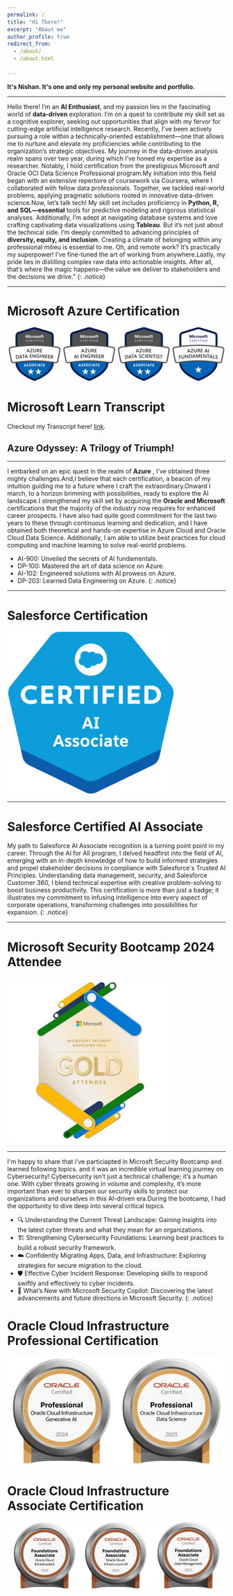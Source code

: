 ```yaml
---
permalink: /
title: "Hi There!"
excerpt: "About me"
author_profile: true
redirect_from: 
  - /about/
  - /about.html

---
```

**It's Nishan. It's one and only my personal website and portfolio.**

---
Hello there! I’m an **AI Enthusiast**, and my passion lies in the fascinating world of **data-driven** exploration. I’m on a quest to contribute my skill set as a cognitive explorer, seeking out opportunities that align with my fervor for cutting-edge artificial intelligence research. Recently, I’ve been actively pursuing a role within a technically-oriented establishment—one that allows me to nurture and elevate my proficiencies while contributing to the organization’s strategic objectives. My journey in the data-driven analysis realm spans over two year, during which I’ve honed my expertise as a researcher. Notably, I hold certification from the prestigious Microsoft and Oracle OCI Data Science Professional program.My initiation into this field began with an extensive repertoire of coursework via Coursera, where I collaborated with fellow data professionals. Together, we tackled real-world problems, applying pragmatic solutions rooted in innovative data-driven science.Now, let’s talk tech! My skill set includes proficiency in **Python, R, and SQL—essential** tools for predictive modeling and rigorous statistical analyses. Additionally, I’m adept at navigating database systems and love crafting captivating data visualizations using **Tableau**. But it’s not just about the technical side. I’m deeply committed to advancing principles of **diversity, equity, and inclusion**. Creating a climate of belonging within any professional milieu is essential to me. Oh, and remote work? It’s practically my superpower! I’ve fine-tuned the art of working from anywhere.Lastly, my pride lies in distilling complex raw data into actionable insights. After all, that’s where the magic happens—the value we deliver to stakeholders and the decisions we drive."
{: .notice}

---
# Microsoft Azure Certification
![Certificate Image](/files/microsoft/microsoft_cert_merge.png)

# Microsoft Learn Transcript
Checkout my Transcript here! [link](https://learn.microsoft.com/en-us/users/smgazzaliarafatnishan-4645/transcript/d5y6ghp168eyero "Microsoft Learn Transcript").

## Azure Odyssey: A Trilogy of Triumph!
---
I embarked on an epic quest in the realm of **Azure** , I’ve obtained three mighty challenges.And,I believe that each certification, a beacon of my intuition guiding me to a future where I craft the extraordinary.Onward I march, to a horizon brimming with possibilities, ready to explore the AI landscape.I strengthened my skill set by acquiring the **Oracle and Microsoft** certifications that the majority of the industry now requires for enhanced career prospects. I have also had quite good commitment for the last two years to these through continuous learning and dedication, and I have obtained both theoretical and hands-on expertise in Azure Cloud and Oracle Cloud Data Science. Additionally, I am able to utilize best practices for cloud computing and machine learning to solve real-world problems.
* AI-900: Unveiled the secrets of AI fundamentals.
* DP-100: Mastered the art of data science on Azure.
* AI-102: Engineered solutions with AI prowess on Azure.
* DP-203: Learned Data Engineering on Azure.
{: .notice} 

---
# Salesforce Certification
![Certificate Image](/files/salesforce/Badge_SF-Certified_AI-Associate.png)

---
# Salesforce Certified AI Associate
My path to Salesforce AI Associate recognition is a turning point point in my career. Through the AI for All program, I delved headfirst into the field of AI, emerging with an in-depth knowledge of how to build informed strategies and propel stakeholder decisions in compliance with Salesforce's Trusted AI Principles. Understanding data management, security, and Salesforce Customer 360, I blend technical expertise with creative problem-solving to boost business productivity. This certification is more than just a badge; it illustrates my commitment to infusing intelligence into every aspect of corporate operations, transforming challenges into possibilities for expansion.
{: .notice}

---
# Microsoft Security Bootcamp 2024 Attendee
![Certificate Image](/files/microsoft/microsoft_security_bootcamp_2024_attendee.png)

---
I'm happy to share that i've particiapted in Microsft Security Bootcamp and learned following topics. and it was an incredible virtual learning journey on Cybersecurity! Cybersecurity isn’t just a technical challenge; it’s a human one. With cyber threats growing in volume and complexity, it’s more important than ever to sharpen our security skills to protect our organizations and ourselves in this AI-driven era.During the bootcamp, I had the opportunity to dive deep into several critical topics.
* 🔍 Understanding the Current Threat Landscape: Gaining insights into the latest cyber threats and what they mean for an organizations.
* 🏗️ Strengthening Cybersecurity Foundations: Learning best practices to build a robust security framework.
* ☁️ Confidently Migrating Apps, Data, and Infrastructure: Exploring strategies for secure migration to the cloud.
* 🛡️ Effective Cyber Incident Response: Developing skills to respond swiftly and effectively to cyber incidents.
* 🤖 What’s New with Microsoft Security Copilot: Discovering the latest advancements and future directions in Microsoft Security.
{: .notice}

# Oracle Cloud Infrastructure Professional  Certification 
![Certificate Image](/files/oracle/oci_professional_certification.png)
# Oracle Cloud Infrastructure Associate Certification 
![Certificate Image](/files/oracle/oci_2023_foundation_associate_certifications.png)

